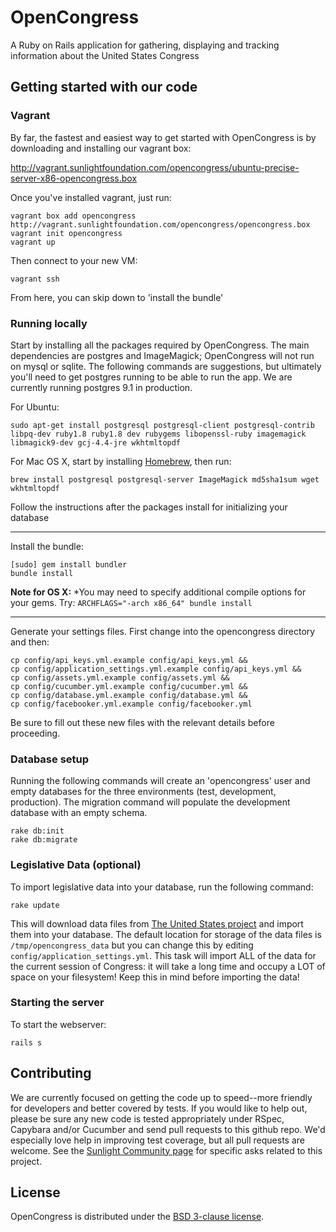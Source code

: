# OpenCongress
A Ruby on Rails application for gathering, displaying and tracking information about the United States Congress


## Getting started with our code

### Vagrant

By far, the fastest and easiest way to get started with OpenCongress is by downloading and installing our vagrant box:

<http://vagrant.sunlightfoundation.com/opencongress/ubuntu-precise-server-x86-opencongress.box>

Once you've installed vagrant, just run:

    vagrant box add opencongress http://vagrant.sunlightfoundation.com/opencongress/opencongress.box
    vagrant init opencongress
    vagrant up

Then connect to your new VM:

    vagrant ssh

From here, you can skip down to 'install the bundle'

### Running locally

Start by installing all the packages required by OpenCongress.  The main
dependencies are postgres and ImageMagick; OpenCongress will not run on
mysql or sqlite.  The following commands are suggestions, but ultimately
you'll need to get postgres running to be able to run the app.  We are
currently running postgres 9.1 in production.

For Ubuntu:

    sudo apt-get install postgresql postgresql-client postgresql-contrib libpq-dev ruby1.8 ruby1.8 dev rubygems libopenssl-ruby imagemagick libmagick9-dev gcj-4.4-jre wkhtmltopdf

For Mac OS X, start by installing [Homebrew](http://mxcl.github.io/homebrew/),
then run:

    brew install postgresql postgresql-server ImageMagick md5sha1sum wget wkhtmltopdf

Follow the instructions after the packages install for initializing your database

---

Install the bundle:

    [sudo] gem install bundler
    bundle install


__Note for OS X:__ *You may need to specify additional compile options
for your gems. Try: `ARCHFLAGS="-arch x86_64" bundle install`


---

Generate your settings files. First change into the opencongress directory and then:

    cp config/api_keys.yml.example config/api_keys.yml &&
    cp config/application_settings.yml.example config/api_keys.yml &&
    cp config/assets.yml.example config/assets.yml &&
    cp config/cucumber.yml.example config/cucumber.yml &&
    cp config/database.yml.example config/database.yml &&
    cp config/facebooker.yml.example config/facebooker.yml

Be sure to fill out these new files with the relevant details before proceeding.

### Database setup

Running the following commands will create an 'opencongress' user and
empty databases for the three environments (test, development,
production).  The migration command will populate the development
database with an empty schema.

    rake db:init
    rake db:migrate

### Legislative Data (optional)

To import legislative data into your database, run the following command:

    rake update

This will download data files from [The United States project](http://github.com/unitedstates) and
import them into your database.  The default location for storage of
the data files is `/tmp/opencongress_data` but you can change this by
editing `config/application_settings.yml`.  This task will import ALL
of the data for the current session of Congress: it will take a long
time and occupy a LOT of space on your filesystem!  Keep this in mind
before importing the data!

### Starting the server

To start the webserver:

    rails s

## Contributing

We are currently focused on getting the code up to speed--more friendly for developers and better covered by tests. If you would like to help out, please be sure any new code is tested appropriately under RSpec, Capybara and/or Cucumber and send pull requests to this github repo. We'd especially love help in improving test coverage, but all pull requests are welcome. See the [Sunlight Community page](http://sunlightfoundation.com/api/community/) for specific asks related to this project.

## License

OpenCongress is distributed under the [BSD 3-clause license](http://opensource.org/licenses/BSD-3-Clause).